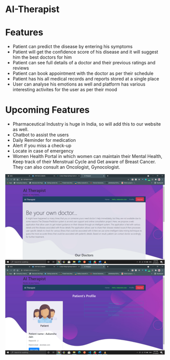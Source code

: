 # AI-Therapist

# Features
* Patient can predict the disease by entering his symptoms
* Patient will get the confidence score of his disease and it will suggest him the best doctors for him
* Patient can see full details of a doctor and their previous ratings and reviews
* Patient can book appointment with the doctor as per their schedule
* Patient has his all medical records and reports stored at a single place
* User can analyse his emotions as well and platform has various interesting activites for the user as per their mood

# Upcoming Features
* Pharmaceutical Industry is huge in India, so will add this to our website as well.
* Chatbot to assist the users
* Daily Reminder for medication
* Alert if you miss a check-up
* Locate in case of emergency
* Women Health Portal in which women can maintain their Mental Health, Keep track of their Menstrual Cycle and Get aware of Breast Cancer. They can also consult an Oncologist, Gynocologist.


![Logo](https://github.com/Aakansha99/AI-Therapist/blob/main/pics/Screenshot%20(149).png)
![Logo](https://github.com/Aakansha99/AI-Therapist/blob/main/pics/Screenshot%20(150).png)
